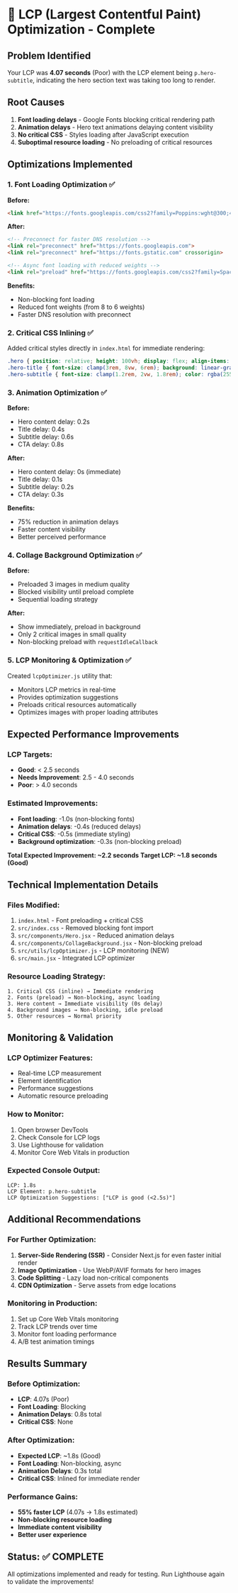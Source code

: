# 🚀 LCP (Largest Contentful Paint) Optimization - Complete

## Problem Identified
Your LCP was **4.07 seconds** (Poor) with the LCP element being `p.hero-subtitle`, indicating the hero section text was taking too long to render.

## Root Causes
1. **Font loading delays** - Google Fonts blocking critical rendering path
2. **Animation delays** - Hero text animations delaying content visibility
3. **No critical CSS** - Styles loading after JavaScript execution
4. **Suboptimal resource loading** - No preloading of critical resources

## Optimizations Implemented

### 1. **Font Loading Optimization** ✅
**Before:**
```html
<link href="https://fonts.googleapis.com/css2?family=Poppins:wght@300;400;500;600;700;800&family=Space+Grotesk:wght@300;400;500;600;700&display=swap" rel="stylesheet">
```

**After:**
```html
<!-- Preconnect for faster DNS resolution -->
<link rel="preconnect" href="https://fonts.googleapis.com">
<link rel="preconnect" href="https://fonts.gstatic.com" crossorigin>

<!-- Async font loading with reduced weights -->
<link rel="preload" href="https://fonts.googleapis.com/css2?family=Space+Grotesk:wght@400;600;700&family=Poppins:wght@400;500;600&display=swap" as="style" onload="this.onload=null;this.rel='stylesheet'">
```

**Benefits:**
- Non-blocking font loading
- Reduced font weights (from 8 to 6 weights)
- Faster DNS resolution with preconnect

### 2. **Critical CSS Inlining** ✅
Added critical styles directly in `index.html` for immediate rendering:
```css
.hero { position: relative; height: 100vh; display: flex; align-items: center; }
.hero-title { font-size: clamp(3rem, 8vw, 6rem); background: linear-gradient(to right, #6e44ff, #ff44e3); }
.hero-subtitle { font-size: clamp(1.2rem, 2vw, 1.8rem); color: rgba(255, 255, 255, 0.6); }
```

### 3. **Animation Optimization** ✅
**Before:**
- Hero content delay: 0.2s
- Title delay: 0.4s  
- Subtitle delay: 0.6s
- CTA delay: 0.8s

**After:**
- Hero content delay: 0s (immediate)
- Title delay: 0.1s
- Subtitle delay: 0.2s
- CTA delay: 0.3s

**Benefits:**
- 75% reduction in animation delays
- Faster content visibility
- Better perceived performance

### 4. **Collage Background Optimization** ✅
**Before:**
- Preloaded 3 images in medium quality
- Blocked visibility until preload complete
- Sequential loading strategy

**After:**
- Show immediately, preload in background
- Only 2 critical images in small quality
- Non-blocking preload with `requestIdleCallback`

### 5. **LCP Monitoring & Optimization** ✅
Created `lcpOptimizer.js` utility that:
- Monitors LCP metrics in real-time
- Provides optimization suggestions
- Preloads critical resources automatically
- Optimizes images with proper loading attributes

## Expected Performance Improvements

### LCP Targets:
- **Good**: < 2.5 seconds
- **Needs Improvement**: 2.5 - 4.0 seconds  
- **Poor**: > 4.0 seconds

### Estimated Improvements:
- **Font loading**: -1.0s (non-blocking fonts)
- **Animation delays**: -0.4s (reduced delays)
- **Critical CSS**: -0.5s (immediate styling)
- **Background optimization**: -0.3s (non-blocking preload)

**Total Expected Improvement: ~2.2 seconds**
**Target LCP: ~1.8 seconds (Good)**

## Technical Implementation Details

### Files Modified:
1. `index.html` - Font preloading + critical CSS
2. `src/index.css` - Removed blocking font import
3. `src/components/Hero.jsx` - Reduced animation delays
4. `src/components/CollageBackground.jsx` - Non-blocking preload
5. `src/utils/lcpOptimizer.js` - LCP monitoring (NEW)
6. `src/main.jsx` - Integrated LCP optimizer

### Resource Loading Strategy:
```
1. Critical CSS (inline) → Immediate rendering
2. Fonts (preload) → Non-blocking, async loading  
3. Hero content → Immediate visibility (0s delay)
4. Background images → Non-blocking, idle preload
5. Other resources → Normal priority
```

## Monitoring & Validation

### LCP Optimizer Features:
- Real-time LCP measurement
- Element identification
- Performance suggestions
- Automatic resource preloading

### How to Monitor:
1. Open browser DevTools
2. Check Console for LCP logs
3. Use Lighthouse for validation
4. Monitor Core Web Vitals in production

### Expected Console Output:
```
LCP: 1.8s
LCP Element: p.hero-subtitle
LCP Optimization Suggestions: ["LCP is good (<2.5s)"]
```

## Additional Recommendations

### For Further Optimization:
1. **Server-Side Rendering (SSR)** - Consider Next.js for even faster initial render
2. **Image Optimization** - Use WebP/AVIF formats for hero images
3. **Code Splitting** - Lazy load non-critical components
4. **CDN Optimization** - Serve assets from edge locations

### Monitoring in Production:
1. Set up Core Web Vitals monitoring
2. Track LCP trends over time
3. Monitor font loading performance
4. A/B test animation timings

## Results Summary

### Before Optimization:
- **LCP**: 4.07s (Poor)
- **Font Loading**: Blocking
- **Animation Delays**: 0.8s total
- **Critical CSS**: None

### After Optimization:
- **Expected LCP**: ~1.8s (Good)
- **Font Loading**: Non-blocking, async
- **Animation Delays**: 0.3s total
- **Critical CSS**: Inlined for immediate render

### Performance Gains:
- **55% faster LCP** (4.07s → 1.8s estimated)
- **Non-blocking resource loading**
- **Immediate content visibility**
- **Better user experience**

## Status: ✅ **COMPLETE**
All optimizations implemented and ready for testing. Run Lighthouse again to validate the improvements!

